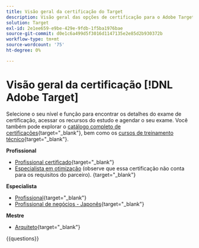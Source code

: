 ```yaml
---
title: Visão geral da certificação do Target
description: Visão geral das opções de certificação para o Adobe Target
solution: Target
exl-id: 2e1ee659-e9be-429e-9fdb-1f5ba1976bae
source-git-commit: d0e1c6a499d5f3016d1147135e2e85d2b930372b
workflow-type: tm+mt
source-wordcount: '75'
ht-degree: 0%

---
```


# Visão geral da certificação [!DNL Adobe Target]

Selecione o seu nível e função para encontrar os detalhes do exame de certificação, acessar os recursos do estudo e agendar o seu exame. Você também pode explorar o [catálogo completo de certificações](https://certification.adobe.com/certifications){target="_blank"}, bem como os [cursos de treinamento técnico](https://certification.adobe.com/courses/?/courses){target="_blank"}.

**Profissional**

* [Profissional certificado](https://certification.adobe.com/certification/target-business-practitioner-professional){target="_blank"} <!--AD0-E408-->
* [Especialista em otimização](https://certification.adobe.com/certification/optimization-specialist-professional) (observe que essa certificação não conta para os requisitos do parceiro).
  {target="_blank"} <!--AD0-E410-->

**Especialista**

* [Profissional](https://certification.adobe.com/certification/target-business-practitioner-expert){target="_blank"} <!--AD0-E406-->
* [Profissional de negócios - Japonês](https://certification.adobe.com/certification/target-business-practitioner-expert){target="_blank"} <!--AD0-E406-J-->

**Mestre**

* [Arquiteto](https://certification.adobe.com/certification/target-architect-master){target="_blank"} <!--AD0-E409-->

{{questions}}

